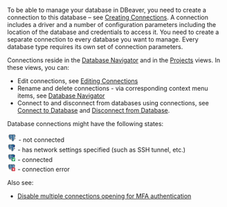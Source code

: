To be able to manage your database in DBeaver, you need to create a connection to this database – see [Creating Connections](Create-Connection). A connection includes a driver and a number of configuration parameters including the location of the database and credentials to access it.  You need to create a separate connection to every database you want to manage. Every database type requires its own set of connection parameters.

Connections reside in the [Database Navigator](Database-Navigator) and in the [Projects](Projects) views. In these views, you can:
* Edit connections, see [Editing Connections](Edit-Connection)
* Rename and delete connections - via corresponding context menu items, see [Database Navigator](Database-Navigator)
* Connect to and disconnect from databases using connections, see [Connect to Database](Connect-to-Database) and [Disconnect from Database](Disconnect-from-Database).

Database connections might have the following states:

  ![](images/ug/PostgreSQL-icon.png) - not connected  
  ![](images/ug/DB-icon-not-connected.png) - has network settings specified (such as SSH tunnel, etc.)   
  ![](images/ug/DB-icon-connected.png) - connected  
  ![](images/ug/Connection-error-icon.png) - connection error  

Also see:
- [Disable multiple connections opening for MFA authentication](Separate-Connections)